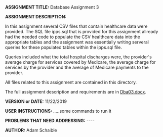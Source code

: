 **ASSIGNMENT TITLE:** Database Assignment 3

**ASSIGNMENT DESCRIPTION:**

In this assignment several CSV files that contain healthcare data were provided. The SQL file ipps.sql that is provided for this assignment allready had the needed code to populate the CSV healthcare data into the appropriate tables and the assignment was essentially writing serveral queries for these populated tables within the ipps.sql file. 

Queries included what the total hospital discharges were, the provider's average charge for services covered by Medicare, the average charge for services by the provider and the average of Medicare payments to the provider.

All files related to this assignment are contained in this directory.

The full assignment description and requirements are in [Dba03.docx](https://github.com/AdamSchaible/MSU_Denver/blob/master/CS%203810%20Principles%20of%20Database%20Systems%20(Fall%202019)/Database%20Assignment%203/Dba03.docx).

**VERSION or DATE:** 11/22/2019

**USER INSTRUCTIONS:** 
.....some commands to run it

**PROBLEMS THAT NEED ADDRESSING:** ----

**AUTHOR:** Adam Schaible
